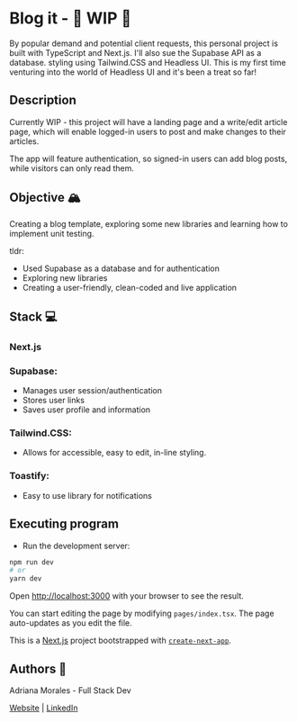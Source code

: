 # Blog it - 🚧  WIP 🚧 

By popular demand and potential client requests, this personal project is built with TypeScript and Next.js. I'll also sue the Supabase API as a database. styling using Tailwind.CSS and Headless UI. This is my first time venturing into the world of Headless UI and it's been a treat so far!

## Description 

Currently WIP - this project will have a landing page and a write/edit article page, which will enable logged-in users to post and make changes to their articles. 

The app will feature authentication, so signed-in users can add blog posts, while visitors can only read them.

## Objective 🏔️
Creating a blog template, exploring some new libraries and learning how to implement unit testing.

tldr:
* Used Supabase as a database and for authentication
* Exploring new libraries
* Creating a user-friendly, clean-coded and live application

## Stack 💻

### Next.js

### Supabase: 

* Manages user session/authentication
* Stores user links
* Saves user profile and information

### Tailwind.CSS:

* Allows for accessible, easy to edit, in-line styling. 

### Toastify:

* Easy to use library for notifications

## Executing program 

* Run the development server:

```bash
npm run dev
# or
yarn dev
```

Open [http://localhost:3000](http://localhost:3000) with your browser to see the result.

You can start editing the page by modifying `pages/index.tsx`. The page auto-updates as you edit the file.


This is a [Next.js](https://nextjs.org/) project bootstrapped with [`create-next-app`](https://github.com/vercel/next.js/tree/canary/packages/create-next-app).

## Authors 👩

Adriana Morales - Full Stack Dev

[Website](https://adrianamoralesdev.netlify.app/) |  [LinkedIn](https://www.linkedin.com/in/adriana-morales-quiones/)
